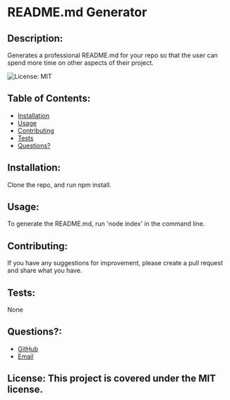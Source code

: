 
  # README.md Generator
  

  
  ## Description: 

  Generates a professional README.md for your repo so that the user can spend more time on other aspects of their project.
  

  ![License: MIT](https://img.shields.io/badge/License-MIT-yellow.svg) 

  ## Table of Contents:
  * [Installation](#installation)
  * [Usage](#usage)
  * [Contributing](#contributing)
  * [Tests](#tests)
  * [Questions?](#questions)
  
  ## Installation: 
 
  Clone the repo, and run npm install.
  

  
  ## Usage: 

  To generate the README.md, run 'node index' in the command line.
  

  
  ## Contributing: 

  If you have any suggestions for improvement, please create a pull request and share what you have.
  

  
  ## Tests: 

  None
  

  
  ## Questions?:
  * <a href="https://github.com/gwarzecha" target="_blank">GitHub</a>
  * <a href="mailto: gmwarzecha@gmail.com" target="_blank">Email</a>
  
  ## License: This project is covered under the MIT license.